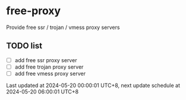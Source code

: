
# free-proxy
Provide free ssr / trojan / vmess proxy servers


## TODO list
- [ ] add free ssr proxy server
- [ ] add free trojan proxy server
- [ ] add free vmess proxy server

Last updated at 2024-05-20 00:00:01 UTC+8, next update schedule at 2024-05-20 06:00:01 UTC+8

